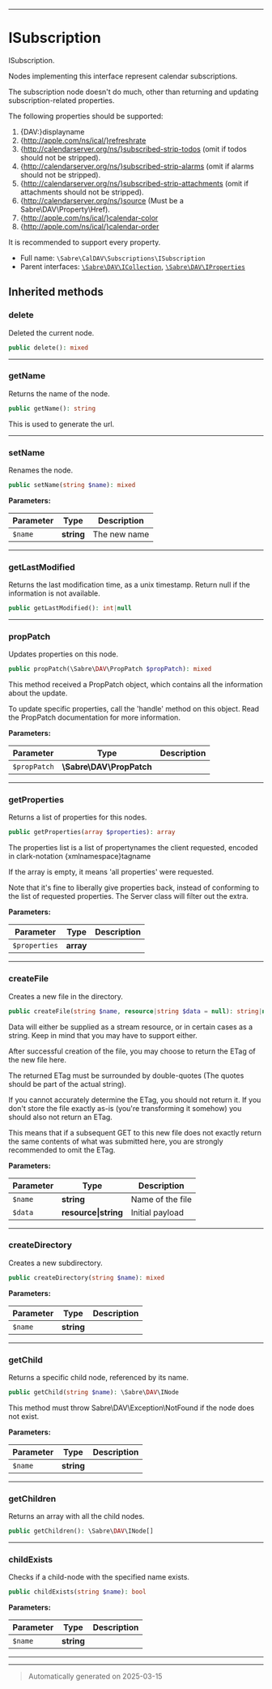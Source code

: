 ***

# ISubscription

ISubscription.

Nodes implementing this interface represent calendar subscriptions.

The subscription node doesn't do much, other than returning and updating
subscription-related properties.

The following properties should be supported:

1. {DAV:}displayname
2. {http://apple.com/ns/ical/}refreshrate
3. {http://calendarserver.org/ns/}subscribed-strip-todos (omit if todos
   should not be stripped).
4. {http://calendarserver.org/ns/}subscribed-strip-alarms (omit if alarms
   should not be stripped).
5. {http://calendarserver.org/ns/}subscribed-strip-attachments (omit if
   attachments should not be stripped).
6. {http://calendarserver.org/ns/}source (Must be a
    Sabre\DAV\Property\Href).
7. {http://apple.com/ns/ical/}calendar-color
8. {http://apple.com/ns/ical/}calendar-order

It is recommended to support every property.

* Full name: `\Sabre\CalDAV\Subscriptions\ISubscription`
* Parent interfaces: [`\Sabre\DAV\ICollection`](../../DAV/ICollection.md), [`\Sabre\DAV\IProperties`](../../DAV/IProperties.md)




## Inherited methods


### delete

Deleted the current node.

```php
public delete(): mixed
```












***

### getName

Returns the name of the node.

```php
public getName(): string
```

This is used to generate the url.










***

### setName

Renames the node.

```php
public setName(string $name): mixed
```








**Parameters:**

| Parameter | Type | Description |
|-----------|------|-------------|
| `$name` | **string** | The new name |





***

### getLastModified

Returns the last modification time, as a unix timestamp. Return null
if the information is not available.

```php
public getLastModified(): int|null
```












***

### propPatch

Updates properties on this node.

```php
public propPatch(\Sabre\DAV\PropPatch $propPatch): mixed
```

This method received a PropPatch object, which contains all the
information about the update.

To update specific properties, call the 'handle' method on this object.
Read the PropPatch documentation for more information.






**Parameters:**

| Parameter | Type | Description |
|-----------|------|-------------|
| `$propPatch` | **\Sabre\DAV\PropPatch** |  |





***

### getProperties

Returns a list of properties for this nodes.

```php
public getProperties(array $properties): array
```

The properties list is a list of propertynames the client requested,
encoded in clark-notation {xmlnamespace}tagname

If the array is empty, it means 'all properties' were requested.

Note that it's fine to liberally give properties back, instead of
conforming to the list of requested properties.
The Server class will filter out the extra.






**Parameters:**

| Parameter | Type | Description |
|-----------|------|-------------|
| `$properties` | **array** |  |





***

### createFile

Creates a new file in the directory.

```php
public createFile(string $name, resource|string $data = null): string|null
```

Data will either be supplied as a stream resource, or in certain cases
as a string. Keep in mind that you may have to support either.

After successful creation of the file, you may choose to return the ETag
of the new file here.

The returned ETag must be surrounded by double-quotes (The quotes should
be part of the actual string).

If you cannot accurately determine the ETag, you should not return it.
If you don't store the file exactly as-is (you're transforming it
somehow) you should also not return an ETag.

This means that if a subsequent GET to this new file does not exactly
return the same contents of what was submitted here, you are strongly
recommended to omit the ETag.






**Parameters:**

| Parameter | Type | Description |
|-----------|------|-------------|
| `$name` | **string** | Name of the file |
| `$data` | **resource&#124;string** | Initial payload |





***

### createDirectory

Creates a new subdirectory.

```php
public createDirectory(string $name): mixed
```








**Parameters:**

| Parameter | Type | Description |
|-----------|------|-------------|
| `$name` | **string** |  |





***

### getChild

Returns a specific child node, referenced by its name.

```php
public getChild(string $name): \Sabre\DAV\INode
```

This method must throw Sabre\DAV\Exception\NotFound if the node does not
exist.






**Parameters:**

| Parameter | Type | Description |
|-----------|------|-------------|
| `$name` | **string** |  |





***

### getChildren

Returns an array with all the child nodes.

```php
public getChildren(): \Sabre\DAV\INode[]
```












***

### childExists

Checks if a child-node with the specified name exists.

```php
public childExists(string $name): bool
```








**Parameters:**

| Parameter | Type | Description |
|-----------|------|-------------|
| `$name` | **string** |  |





***


***
> Automatically generated on 2025-03-15
